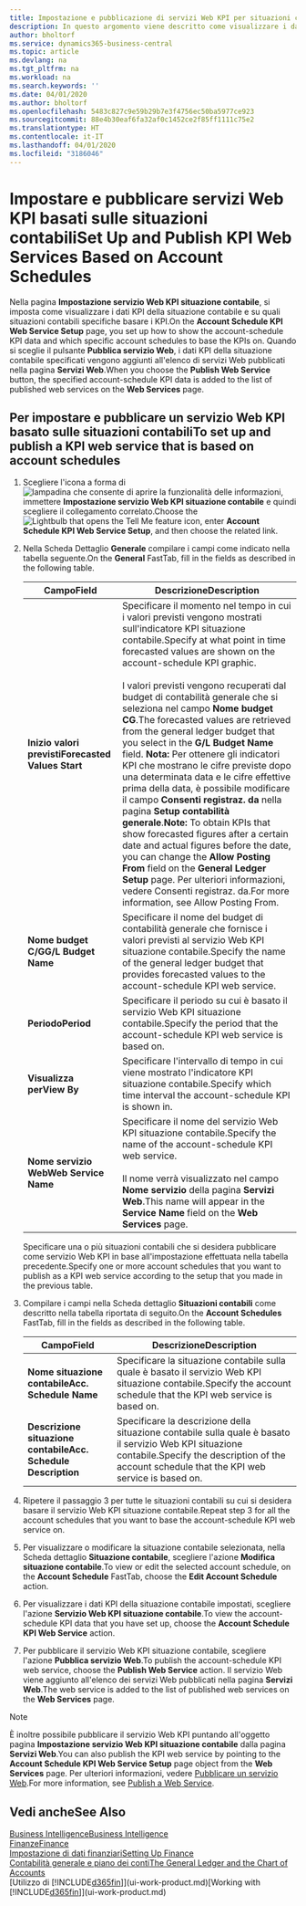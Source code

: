 ```yaml
---
title: Impostazione e pubblicazione di servizi Web KPI per situazioni contabili | Microsoft Docs
description: In questo argomento viene descritto come visualizzare i dati KPI della situazione contabile in base alle situazioni contabili specifiche.
author: bholtorf
ms.service: dynamics365-business-central
ms.topic: article
ms.devlang: na
ms.tgt_pltfrm: na
ms.workload: na
ms.search.keywords: ''
ms.date: 04/01/2020
ms.author: bholtorf
ms.openlocfilehash: 5483c827c9e59b29b7e3f4756ec50ba5977ce923
ms.sourcegitcommit: 88e4b30eaf6fa32af0c1452ce2f85ff1111c75e2
ms.translationtype: HT
ms.contentlocale: it-IT
ms.lasthandoff: 04/01/2020
ms.locfileid: "3186046"
---
```

# <a name="set-up-and-publish-kpi-web-services-based-on-account-schedules"></a><span data-ttu-id="31d5c-103">Impostare e pubblicare servizi Web KPI basati sulle situazioni contabili</span><span class="sxs-lookup"><span data-stu-id="31d5c-103">Set Up and Publish KPI Web Services Based on Account Schedules</span></span>
<span data-ttu-id="31d5c-104">Nella pagina **Impostazione servizio Web KPI situazione contabile**, si imposta come visualizzare i dati KPI della situazione contabile e su quali situazioni contabili specifiche basare i KPI.</span><span class="sxs-lookup"><span data-stu-id="31d5c-104">On the **Account Schedule KPI Web Service Setup** page, you set up how to show the account-schedule KPI data and which specific account schedules to base the KPIs on.</span></span> <span data-ttu-id="31d5c-105">Quando si sceglie il pulsante **Pubblica servizio Web**, i dati KPI della situazione contabile specificati vengono aggiunti all'elenco di servizi Web pubblicati nella pagina **Servizi Web**.</span><span class="sxs-lookup"><span data-stu-id="31d5c-105">When you choose the **Publish Web Service** button, the specified account-schedule KPI data is added to the list of published web services on the **Web Services** page.</span></span>  

## <a name="to-set-up-and-publish-a-kpi-web-service-that-is-based-on-account-schedules"></a><span data-ttu-id="31d5c-106">Per impostare e pubblicare un servizio Web KPI basato sulle situazioni contabili</span><span class="sxs-lookup"><span data-stu-id="31d5c-106">To set up and publish a KPI web service that is based on account schedules</span></span>  
1.  <span data-ttu-id="31d5c-107">Scegliere l'icona a forma di ![lampadina che consente di aprire la funzionalità delle informazioni](media/ui-search/search_small.png "Informazioni sull'operazione che si desidera eseguire"), immettere **Impostazione servizio Web KPI situazione contabile** e quindi scegliere il collegamento correlato.</span><span class="sxs-lookup"><span data-stu-id="31d5c-107">Choose the ![Lightbulb that opens the Tell Me feature](media/ui-search/search_small.png "Tell me what you want to do") icon, enter **Account Schedule KPI Web Service Setup**, and then choose the related link.</span></span>  
2.  <span data-ttu-id="31d5c-108">Nella Scheda Dettaglio **Generale** compilare i campi come indicato nella tabella seguente.</span><span class="sxs-lookup"><span data-stu-id="31d5c-108">On the **General** FastTab, fill in the fields as described in the following table.</span></span>  

    |<span data-ttu-id="31d5c-109">Campo</span><span class="sxs-lookup"><span data-stu-id="31d5c-109">Field</span></span>|<span data-ttu-id="31d5c-110">Descrizione</span><span class="sxs-lookup"><span data-stu-id="31d5c-110">Description</span></span>|  
    |---------------------------------|---------------------------------------|  
    |<span data-ttu-id="31d5c-111">**Inizio valori previsti**</span><span class="sxs-lookup"><span data-stu-id="31d5c-111">**Forecasted Values Start**</span></span>|<span data-ttu-id="31d5c-112">Specificare il momento nel tempo in cui i valori previsti vengono mostrati sull'indicatore KPI situazione contabile.</span><span class="sxs-lookup"><span data-stu-id="31d5c-112">Specify at what point in time forecasted values are shown on the account-schedule KPI graphic.</span></span><br /><br /> <span data-ttu-id="31d5c-113">I valori previsti vengono recuperati dal budget di contabilità generale che si seleziona nel campo **Nome budget CG**.</span><span class="sxs-lookup"><span data-stu-id="31d5c-113">The forecasted values are retrieved from the general ledger budget that you select in the **G/L Budget Name** field.</span></span> <span data-ttu-id="31d5c-114">**Nota:**  Per ottenere gli indicatori KPI che mostrano le cifre previste dopo una determinata data e le cifre effettive prima della data, è possibile modificare il campo **Consenti registraz. da** nella pagina **Setup contabilità generale**.</span><span class="sxs-lookup"><span data-stu-id="31d5c-114">**Note:**  To obtain KPIs that show forecasted figures after a certain date and actual figures before the date, you can change the **Allow Posting From** field on the **General Ledger Setup** page.</span></span> <span data-ttu-id="31d5c-115">Per ulteriori informazioni, vedere Consenti registraz. da.</span><span class="sxs-lookup"><span data-stu-id="31d5c-115">For more information, see Allow Posting From.</span></span>|  
    |<span data-ttu-id="31d5c-116">**Nome budget C/G**</span><span class="sxs-lookup"><span data-stu-id="31d5c-116">**G/L Budget Name**</span></span>|<span data-ttu-id="31d5c-117">Specificare il nome del budget di contabilità generale che fornisce i valori previsti al servizio Web KPI situazione contabile.</span><span class="sxs-lookup"><span data-stu-id="31d5c-117">Specify the name of the general ledger budget that provides forecasted values to the account-schedule KPI web service.</span></span>|  
    |<span data-ttu-id="31d5c-118">**Periodo**</span><span class="sxs-lookup"><span data-stu-id="31d5c-118">**Period**</span></span>|<span data-ttu-id="31d5c-119">Specificare il periodo su cui è basato il servizio Web KPI situazione contabile.</span><span class="sxs-lookup"><span data-stu-id="31d5c-119">Specify the period that the account-schedule KPI web service is based on.</span></span>|  
    |<span data-ttu-id="31d5c-120">**Visualizza per**</span><span class="sxs-lookup"><span data-stu-id="31d5c-120">**View By**</span></span>|<span data-ttu-id="31d5c-121">Specificare l'intervallo di tempo in cui viene mostrato l'indicatore KPI situazione contabile.</span><span class="sxs-lookup"><span data-stu-id="31d5c-121">Specify which time interval the account-schedule KPI is shown in.</span></span>|  
    |<span data-ttu-id="31d5c-122">**Nome servizio Web**</span><span class="sxs-lookup"><span data-stu-id="31d5c-122">**Web Service Name**</span></span>|<span data-ttu-id="31d5c-123">Specificare il nome del servizio Web KPI situazione contabile.</span><span class="sxs-lookup"><span data-stu-id="31d5c-123">Specify the name of the account-schedule KPI web service.</span></span><br /><br /> <span data-ttu-id="31d5c-124">Il nome verrà visualizzato nel campo **Nome servizio** della pagina **Servizi Web**.</span><span class="sxs-lookup"><span data-stu-id="31d5c-124">This name will appear in the **Service Name** field on the **Web Services** page.</span></span>|  

    <span data-ttu-id="31d5c-125">Specificare una o più situazioni contabili che si desidera pubblicare come servizio Web KPI in base all'impostazione effettuata nella tabella precedente.</span><span class="sxs-lookup"><span data-stu-id="31d5c-125">Specify one or more account schedules that you want to publish as a KPI web service according to the setup that you made in the previous table.</span></span>  

3.  <span data-ttu-id="31d5c-126">Compilare i campi nella Scheda dettaglio **Situazioni contabili** come descritto nella tabella riportata di seguito.</span><span class="sxs-lookup"><span data-stu-id="31d5c-126">On the **Account Schedules** FastTab, fill in the fields as described in the following table.</span></span>  

    |<span data-ttu-id="31d5c-127">Campo</span><span class="sxs-lookup"><span data-stu-id="31d5c-127">Field</span></span>|<span data-ttu-id="31d5c-128">Descrizione</span><span class="sxs-lookup"><span data-stu-id="31d5c-128">Description</span></span>|  
    |---------------------------------|---------------------------------------|  
    |<span data-ttu-id="31d5c-129">**Nome situazione contabile**</span><span class="sxs-lookup"><span data-stu-id="31d5c-129">**Acc. Schedule Name**</span></span>|<span data-ttu-id="31d5c-130">Specificare la situazione contabile sulla quale è basato il servizio Web KPI situazione contabile.</span><span class="sxs-lookup"><span data-stu-id="31d5c-130">Specify the account schedule that the KPI web service is based on.</span></span>|  
    |<span data-ttu-id="31d5c-131">**Descrizione situazione contabile**</span><span class="sxs-lookup"><span data-stu-id="31d5c-131">**Acc. Schedule Description**</span></span>|<span data-ttu-id="31d5c-132">Specificare la descrizione della situazione contabile sulla quale è basato il servizio Web KPI situazione contabile.</span><span class="sxs-lookup"><span data-stu-id="31d5c-132">Specify the description of the account schedule that the KPI web service is based on.</span></span>|  

4.  <span data-ttu-id="31d5c-133">Ripetere il passaggio 3 per tutte le situazioni contabili su cui si desidera basare il servizio Web KPI situazione contabile.</span><span class="sxs-lookup"><span data-stu-id="31d5c-133">Repeat step 3 for all the account schedules that you want to base the account-schedule KPI web service on.</span></span>  
5.  <span data-ttu-id="31d5c-134">Per visualizzare o modificare la situazione contabile selezionata, nella Scheda dettaglio **Situazione contabile**, scegliere l'azione **Modifica situazione contabile**.</span><span class="sxs-lookup"><span data-stu-id="31d5c-134">To view or edit the selected account schedule, on the **Account Schedule** FastTab, choose the **Edit Account Schedule** action.</span></span>  
6.  <span data-ttu-id="31d5c-135">Per visualizzare i dati KPI della situazione contabile impostati, scegliere l'azione **Servizio Web KPI situazione contabile**.</span><span class="sxs-lookup"><span data-stu-id="31d5c-135">To view the account-schedule KPI data that you have set up, choose the **Account Schedule KPI Web Service** action.</span></span>  
7.  <span data-ttu-id="31d5c-136">Per pubblicare il servizio Web KPI situazione contabile, scegliere l'azione **Pubblica servizio Web**.</span><span class="sxs-lookup"><span data-stu-id="31d5c-136">To publish the account-schedule KPI web service, choose the **Publish Web Service** action.</span></span> <span data-ttu-id="31d5c-137">Il servizio Web viene aggiunto all'elenco dei servizi Web pubblicati nella pagina **Servizi Web**.</span><span class="sxs-lookup"><span data-stu-id="31d5c-137">The web service is added to the list of published web services on the **Web Services** page.</span></span>  

> [!NOTE]  
>  <span data-ttu-id="31d5c-138">È inoltre possibile pubblicare il servizio Web KPI puntando all'oggetto pagina **Impostazione servizio Web KPI situazione contabile** dalla pagina **Servizi Web**.</span><span class="sxs-lookup"><span data-stu-id="31d5c-138">You can also publish the KPI web service by pointing to the **Account Schedule KPI Web Service Setup** page object from the **Web Services** page.</span></span> <span data-ttu-id="31d5c-139">Per ulteriori informazioni, vedere [Pubblicare un servizio Web](across-how-publish-web-service.md).</span><span class="sxs-lookup"><span data-stu-id="31d5c-139">For more information, see [Publish a Web Service](across-how-publish-web-service.md).</span></span>  

## <a name="see-also"></a><span data-ttu-id="31d5c-140">Vedi anche</span><span class="sxs-lookup"><span data-stu-id="31d5c-140">See Also</span></span>  
[<span data-ttu-id="31d5c-141">Business Intelligence</span><span class="sxs-lookup"><span data-stu-id="31d5c-141">Business Intelligence</span></span>](bi.md)  
[<span data-ttu-id="31d5c-142">Finanze</span><span class="sxs-lookup"><span data-stu-id="31d5c-142">Finance</span></span>](finance.md)  
[<span data-ttu-id="31d5c-143">Impostazione di dati finanziari</span><span class="sxs-lookup"><span data-stu-id="31d5c-143">Setting Up Finance</span></span>](finance-setup-finance.md)  
[<span data-ttu-id="31d5c-144">Contabilità generale e piano dei conti</span><span class="sxs-lookup"><span data-stu-id="31d5c-144">The General Ledger and the Chart of Accounts</span></span>](finance-general-ledger.md)  
<span data-ttu-id="31d5c-145">[Utilizzo di [!INCLUDE[d365fin](includes/d365fin_md.md)]](ui-work-product.md)</span><span class="sxs-lookup"><span data-stu-id="31d5c-145">[Working with [!INCLUDE[d365fin](includes/d365fin_md.md)]](ui-work-product.md)</span></span>
